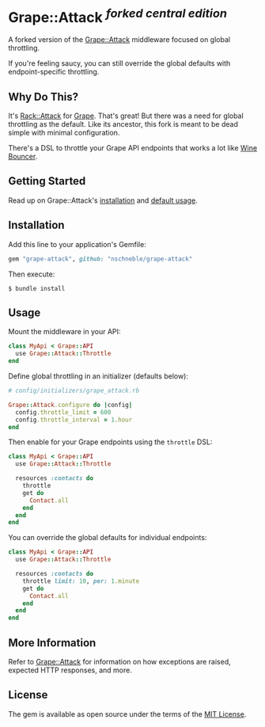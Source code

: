# Grape::Attack <sup>*forked central edition*</sup>

A forked version of the [Grape::Attack](https://github.com/gottfrois/grape-attack) middleware focused on global throttling.

If you're feeling saucy, you can still override the global defaults with endpoint-specific throttling.

## Why Do This?

It's [Rack::Attack](https://github.com/kickstarter/rack-attack) for [Grape](https://github.com/ruby-grape/grape). That's great! But there was a need for global throttling as the default. Like its ancestor, this fork is meant to be dead simple with minimal configuration.

There's a DSL to throttle your Grape API endpoints that works a lot like [Wine Bouncer](https://github.com/nschneble/wine_bouncer).

## Getting Started

Read up on Grape::Attack's [installation](https://github.com/gottfrois/grape-attack#installation) and [default usage](https://github.com/gottfrois/grape-attack#usage).

## Installation

Add this line to your application's Gemfile:

```ruby
gem "grape-attack", github: "nschneble/grape-attack"
```

Then execute:

    $ bundle install

## Usage

Mount the middleware in your API:

```ruby
class MyApi < Grape::API
  use Grape::Attack::Throttle
end
```

Define global throttling in an initializer (defaults below):

```ruby
# config/initializers/grape_attack.rb

Grape::Attack.configure do |config|
  config.throttle_limit = 600
  config.throttle_interval = 1.hour
end
```

Then enable for your Grape endpoints using the `throttle` DSL:

```ruby
class MyApi < Grape::API
  use Grape::Attack::Throttle

  resources :contacts do
    throttle
    get do
      Contact.all
    end
  end
end
```

You can override the global defaults for individual endpoints:

```ruby
class MyApi < Grape::API
  use Grape::Attack::Throttle

  resources :contacts do
    throttle limit: 10, per: 1.minute
    get do
      Contact.all
    end
  end
end
```

## More Information

Refer to [Grape::Attack](https://github.com/gottfrois/grape-attack) for information on how exceptions are raised, expected HTTP responses, and more.

## License

The gem is available as open source under the terms of the [MIT License](http://opensource.org/licenses/MIT).

